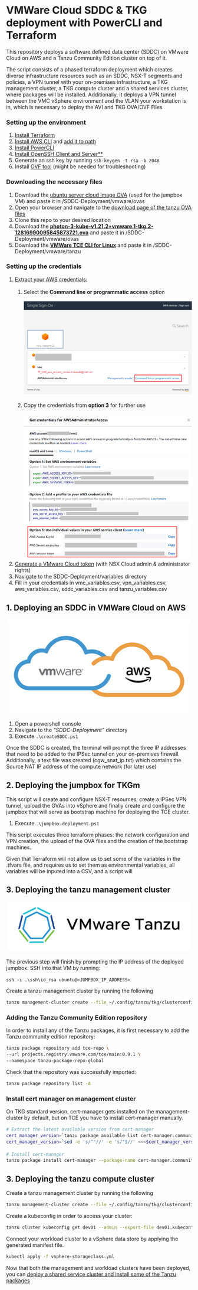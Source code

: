# VMWare Cloud SDDC & TKG deployment with PowerCLI and Terraform

This repository deploys a software defined data center (SDDC) on VMware Cloud on AWS and a Tanzu Community Edition cluster on top of it.

The script consists of a phased terraform deployment which creates diverse infrastructure resources such as an SDDC, NSX-T segments and policies, a VPN tunnel with your on-premises 
infrastructure, a TKG management cluster, a TKG compute cluster and a shared services cluster, where packages will be installed. 
Additionally, it deploys a VPN tunnel between the VMC vSphere environment and the VLAN
your workstation is in, which is necessary to deploy the AVI and TKG OVA/OVF Files

### Setting up the environment

1. [Install Terraform](https://learn.hashicorp.com/tutorials/terraform/install-cli)
2. [Install AWS CLI](https://docs.aws.amazon.com/cli/latest/userguide/install-cliv2-windows.html) and [add it to path](https://docs.aws.amazon.com/cli/latest/userguide/install-windows.html#awscli-install-windows-path)
3. [Install PowerCLI](https://docs.vmware.com/en/VMware-vSphere/7.0/com.vmware.esxi.install.doc/GUID-F02D0C2D-B226-4908-9E5C-2E783D41FE2D.html)
4. [Install OpenSSH Client and Server**](https://www.thomasmaurer.ch/2020/04/enable-powershell-ssh-remoting-in-powershell-7/)
5. Generate an ssh key by running `ssh-keygen -t rsa -b 2048`
6. Install [OVF tool](https://www.vmware.com/support/developer/ovf/) (might be needed for troubleshooting)


### Downloading the necessary files

1. Download the [ubuntu server cloud image OVA](https://cloud-images.ubuntu.com/focal/current/focal-server-cloudimg-amd64.ova)
   (used for the jumpbox VM) and paste it in /SDDC-Deployment/vmware/ovas
2. Open your browser and navigate to the [download page of the tanzu OVA files](https://my.vmware.com/en/group/vmware/downloads/info/slug/infrastructure_operations_management/vmware_tanzu_kubernetes_grid/1_x)
3. Clone this repo to your desired location
4. Download the [**photon-3-kube-v1.21.2+vmware.1-tkg.2-12816990095845873721.ova**](https://customerconnect.vmware.com/downloads/get-download?downloadGroup=TCE-090) and paste it in /SDDC-Deployment/vmware/ovas
5. Download the [**VMWare TCE CLI for Linux**](https://tanzucommunityedition.io/download/) and paste it in /SDDC-Deployment/vmware/tanzu


### Setting up the credentials

1. [Extract your AWS credentials:](https://registry.terraform.io/providers/hashicorp/aws/latest/docs#authentication) <br/> <br/>
   1. Select the **Command line or programmatic access** option <br/>  <br/>
   ![alt text](SDDC-Deployment/images/aws_credentials_step1.png) <br/>  <br/>
   1. Copy the credentials from **option 3** for further use   <br/>  <br/>
   ![alt text](SDDC-Deployment/images/aws_credentials_step2.png)
2. [Generate a VMware Cloud token](https://docs.vmware.com/en/VMware-Cloud-services/services/Using-VMware-Cloud-Services/GUID-E2A3B1C1-E9AD-4B00-A6B6-88D31FCDDF7C.html) (with NSX Cloud admin & administrator rights)
3. Navigate to the SDDC-Deployment/variables directory
4. Fill in your credentials in vmc_variables.csv, vpn_variables.csv, aws_variables.csv, sddc_variables.csv and tanzu_variables.csv


## 1. Deploying an SDDC in VMWare Cloud on AWS

![alt text](SDDC-Deployment/images/vmc_on_aws.png)

1. Open a powershell console
2. Navigate to the *"SDDC-Deployment"* directory
3. Execute `.\createSDDC.ps1`

Once the SDDC is created, the terminal will prompt the three IP addresses that need to be added to the IPSec tunnel on your on-premises firewall.
Additionally, a text file was created (cgw_snat_ip.txt) which contains the Source NAT IP address of the compute network (for later use)

## 2. Deploying the jumpbox for TKGm

This script will create and configure NSX-T resources, create a IPSec VPN tunnel, upload the OVAs into vSphere and finally create and configure the jumpbox that will serve
as bootstrap machine for deploying the TCE cluster.

1. Execute `.\jumpbox-deployment.ps1`

This script executes three terraform phases: the network configuration and VPN creation,
the upload of the OVA files and the creation of the bootstrap machines.

Given that Terraform will not allow us to set some of the variables in the .tfvars file, and
requires us to set them as environmental variables, all variables will be inputed into a CSV,
and a script will

## 3. Deploying the tanzu management cluster

![alt text](SDDC-Deployment/images/tanzu.png)

The previous step will finish by prompting the IP address of the deployed jumpbox. SSH into that VM by running:

`ssh -i .\ssh\id_rsa ubuntu@<JUMPBOX_IP_ADDRESS>`

Create a tanzu management cluster by running the following

 ```bash
tanzu management-cluster create --file ~/.config/tanzu/tkg/clusterconfigs/mgmt_cluster_config.yaml -v 8
 ```

### Adding the Tanzu Community Edition repository

In order to install any of the Tanzu packages, it is first necessary to add the Tanzu community edition repository:

 ```bash
tanzu package repository add tce-repo \
--url projects.registry.vmware.com/tce/main:0.9.1 \
--namespace tanzu-package-repo-global
```

Check that the repository was successfully imported:

 ```bash
tanzu package repository list -A
```

### Install cert manager on management cluster
On TKG standard version, cert-manager gets installed on the management-cluster by default, but on TCE you have to install cert-manager manually.

 ```bash
# Extract the latest available version from cert-manager
cert_manager_version=`tanzu package available list cert-manager.community.tanzu.vmware.com -A -o json | jq .[-1].version`
cert_manager_version=`sed -e 's/^"//' -e 's/"$//' <<<$cert_manager_version`

# Install cert-manager
tanzu package install cert-manager --package-name cert-manager.community.tanzu.vmware.com --version $cert_manager_version -n cert-manager --create-namespace
```

## 3. Deploying the tanzu compute cluster

Create a tanzu management cluster by running the following

 ```bash
tanzu management-cluster create --file ~/.config/tanzu/tkg/clusterconfigs/dev01_cluster_config.yaml -v 8
 ```

Create a kubeconfig in order to access your cluster:

 ```bash
tanzu cluster kubeconfig get dev01 --admin --export-file dev01.kubeconfig
 ```

Connect your workload cluster to a vSphere data store by applying the generated manifest file.

 ```bash
kubectl apply -f vsphere-storageclass.yml
 ```

Now that both the management and workload clusters have been deployed, you can [deploy a shared service cluster and install 
some of the Tanzu packages](./package_installation.md)